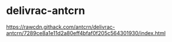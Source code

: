 # delivrac-antcrn
https://rawcdn.githack.com/antcrn/delivrac-antcrn/7289ce8a1e11d2a80eff4bfaf0f205c564301930/index.html
